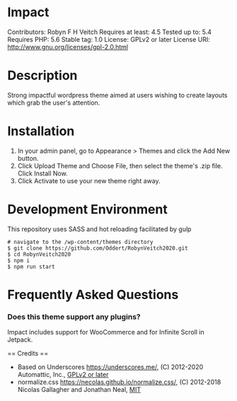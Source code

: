 Impact 
===
Contributors: Robyn F H Veitch
Requires at least: 4.5
Tested up to: 5.4
Requires PHP: 5.6
Stable tag: 1.0
License: GPLv2 or later
License URI: http://www.gnu.org/licenses/gpl-2.0.html

Description
==

Strong impactful wordpress theme aimed at users wishing to create layouts which grab the user's attention.

Installation
==

1. In your admin panel, go to Appearance > Themes and click the Add New button.
2. Click Upload Theme and Choose File, then select the theme's .zip file. Click Install Now.
3. Click Activate to use your new theme right away.

Development Environment
==
This repository uses SASS and hot reloading facilitated by gulp
```
# navigate to the /wp-content/themes directory
$ git clone https://github.com/Oddert/RobynVeitch2020.git
$ cd RobynVeitch2020
$ npm i
$ npm run start
```

Frequently Asked Questions
==

### Does this theme support any plugins?

Impact includes support for WooCommerce and for Infinite Scroll in Jetpack.

== Credits ==

* Based on Underscores https://underscores.me/, (C) 2012-2020 Automattic, Inc., [GPLv2 or later](https://www.gnu.org/licenses/gpl-2.0.html)
* normalize.css https://necolas.github.io/normalize.css/, (C) 2012-2018 Nicolas Gallagher and Jonathan Neal, [MIT](https://opensource.org/licenses/MIT)
